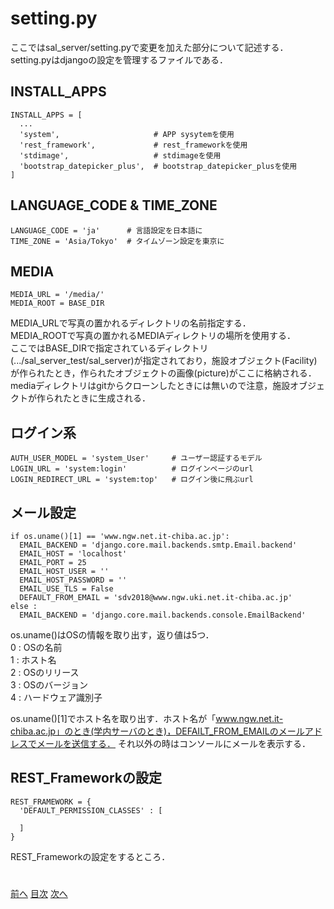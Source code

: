 # setting.py

ここではsal_server/setting.pyで変更を加えた部分について記述する．  
setting.pyはdjangoの設定を管理するファイルである．

## INSTALL_APPS
```
INSTALL_APPS = [
  ...
  'system',                     # APP sysytemを使用
  'rest_framework',             # rest_frameworkを使用
  'stdimage',                   # stdimageを使用
  'bootstrap_datepicker_plus',  # bootstrap_datepicker_plusを使用
]
```

## LANGUAGE_CODE & TIME_ZONE
```
LANGUAGE_CODE = 'ja'      # 言語設定を日本語に
TIME_ZONE = 'Asia/Tokyo'  # タイムゾーン設定を東京に
```
## MEDIA
```
MEDIA_URL = '/media/'
MEDIA_ROOT = BASE_DIR
```
MEDIA_URLで写真の置かれるディレクトリの名前指定する．  
MEDIA_ROOTで写真の置かれるMEDIAディレクトリの場所を使用する．  
ここではBASE_DIRで指定されているディレクトリ(.../sal_server_test/sal_server)が指定されており，施設オブジェクト(Facility)が作られたとき，作られたオブジェクトの画像(picture)がここに格納される．  
mediaディレクトリはgitからクローンしたときには無いので注意，施設オブジェクトが作られたときに生成される．

## ログイン系
```
AUTH_USER_MODEL = 'system_User'     # ユーザー認証するモデル
LOGIN_URL = 'system:login'          # ログインページのurl
LOGIN_REDIRECT_URL = 'system:top'   # ログイン後に飛ぶurl
```

## メール設定
```
if os.uname()[1] == 'www.ngw.net.it-chiba.ac.jp':
  EMAIL_BACKEND = 'django.core.mail.backends.smtp.Email.backend'
  EMAIL_HOST = 'localhost'
  EMAIL_PORT = 25
  EMAIL_HOST_USER = ''
  EMAIL_HOST_PASSWORD = ''
  EMAIL_USE_TLS = False
  DEFAULT_FROM_EMAIL = 'sdv2018@www.ngw.uki.net.it-chiba.ac.jp'
else :
  EMAIL_BACKEND = 'django.core.mail.backends.console.EmailBackend'
```
os.uname()はOSの情報を取り出す，返り値は5つ．  
0 : OSの名前  
1 : ホスト名  
2 : OSのリリース  
3 : OSのバージョン  
4 : ハードウェア識別子   

os.uname()[1]でホスト名を取り出す．ホスト名が「www.ngw.net.it-chiba.ac.jp」のとき(学内サーバのとき)，DEFAILT_FROM_EMAILのメールアドレスでメールを送信する．
それ以外の時はコンソールにメールを表示する．

## REST_Frameworkの設定
```
REST_FRAMEWORK = {
  'DEFAULT_PERMISSION_CLASSES' : [

  ]
}
```
REST_Frameworkの設定をするところ．

#  
[前へ](../md/1-ファイル構成.md)
[目次](../md/0-はじめに.md)
[次へ](../md/3-models_py.md)